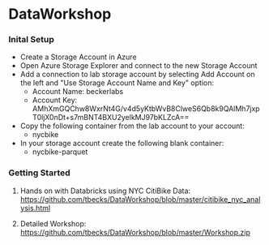 # DataWorkshop #

### Inital Setup ###

* Create a Storage Account in Azure
* Open Azure Storage Explorer and connect to the new Storage Account
* Add a connection to lab storage account by selecting Add Account on the left and "Use Storage Account Name and Key" option:
  * Account Name: beckerlabs
  * Account Key: AMhXmGQChw8WxrNt4G/v4d5yKtbWvB8ClweS6Qb8k9QAlMh7jxpT0ljX0nDt+s7mBNT4BXU2yelkMJ97bKLZcA== 
* Copy the following container from the lab account to your account: 
  * nycbike
* In your storage account create the following blank container:
  * nycbike-parquet

### Getting Started ###

1. Hands on with Databricks using NYC CitiBike Data: https://github.com/tbecks/DataWorkshop/blob/master/citibike_nyc_analysis.html

2. Detailed Workshop: https://github.com/tbecks/DataWorkshop/blob/master/Workshop.zip


